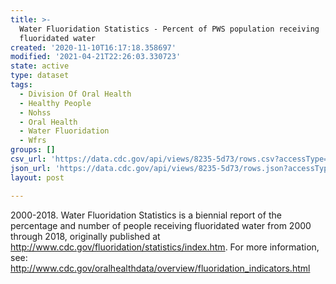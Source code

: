 ```yaml
---
title: >-
  Water Fluoridation Statistics - Percent of PWS population receiving
  fluoridated water
created: '2020-11-10T16:17:18.358697'
modified: '2021-04-21T22:26:03.330723'
state: active
type: dataset
tags:
  - Division Of Oral Health
  - Healthy People
  - Nohss
  - Oral Health
  - Water Fluoridation
  - Wfrs
groups: []
csv_url: 'https://data.cdc.gov/api/views/8235-5d73/rows.csv?accessType=DOWNLOAD'
json_url: 'https://data.cdc.gov/api/views/8235-5d73/rows.json?accessType=DOWNLOAD'
layout: post

---
```

2000-2018. Water Fluoridation Statistics is a biennial report of the percentage and number of people receiving fluoridated water from 2000 through 2018, originally published at http://www.cdc.gov/fluoridation/statistics/index.htm. For more information, see: http://www.cdc.gov/oralhealthdata/overview/fluoridation_indicators.html
